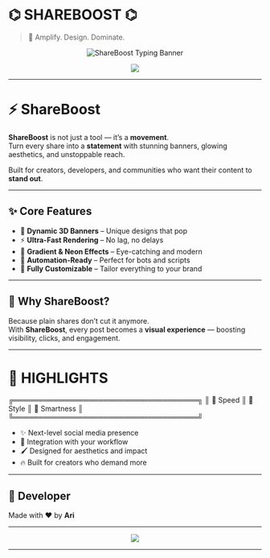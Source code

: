 

# ⌬ SHAREBOOST ⌬

> 🚀 Amplify. Design. Dominate.

<p align="center">
  <img src="https://readme-typing-svg.demolab.com?font=Orbitron&size=28&duration=2800&pause=1800&color=FF00FF&center=true&vCenter=true&width=650&lines=SHAREBOOST;Next-Level+Engagement;3D+Banners+%7C+Neon+Designs+%7C+Automation" alt="ShareBoost Typing Banner"/>
</p>

<p align="center">
  <img src="https://capsule-render.vercel.app/api?type=waving&color=0:ff00ff,100:6100ff&height=150&section=footer&text=SHAREBOOST&fontSize=42&fontAlign=50&fontAlignY=40&animation=fadeIn&desc=Created+by:+Ari&descAlign=50&descAlignY=70&fontColor=ffffff" />
</p>

---

# ⚡ ShareBoost

**ShareBoost** is not just a tool — it’s a **movement**.  
Turn every share into a **statement** with stunning banners, glowing aesthetics, and unstoppable reach.  

Built for creators, developers, and communities who want their content to **stand out**.

---

## ✨ Core Features
- 🎨 **Dynamic 3D Banners** – Unique designs that pop  
- ⚡ **Ultra-Fast Rendering** – No lag, no delays  
- 🌌 **Gradient & Neon Effects** – Eye-catching and modern  
- 🤖 **Automation-Ready** – Perfect for bots and scripts  
- 🔧 **Fully Customizable** – Tailor everything to your brand  

---

## 🌌 Why ShareBoost?

Because plain shares don’t cut it anymore.  
With **ShareBoost**, every post becomes a **visual experience** — boosting visibility, clicks, and engagement.

---

# 🌟 HIGHLIGHTS

╔═════════════════════════════════════╗ 
║     🚀 Speed     ║      🎨 Style     ║        🤖 Smartness ║ 
╚═════════════════════════════════════╝

- ✨ Next-level social media presence  
- 📡 Integration with your workflow  
- 🖌️ Designed for aesthetics and impact  
- 🔥 Built for creators who demand more  

---

## 👑 Developer

Made with ❤️ by **Ari**

---

<p align="center">
  <img src="https://capsule-render.vercel.app/api?type=rect&color=0:ff00ff,100:6100ff&height=100&section=footer&text=SHAREBOOST&fontSize=30&fontAlign=50&fontAlignY=60&animation=scaleIn&fontColor=ffffff" />
</p>


---
